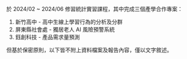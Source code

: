 於 2024/02 ~ 2024/06 修習統計實習課程，其中完成三個產學合作專案：
1. 新竹高中 - 高中生線上學習行為的分析及分群
2. 屏東縣社會處 - 獨居老人 AI 風險預警系統
3. 鈺創科技 - 產品需求量預測

但基於保密原則，以下皆不附上資料檔案及報告內容，僅以文字敘述。
